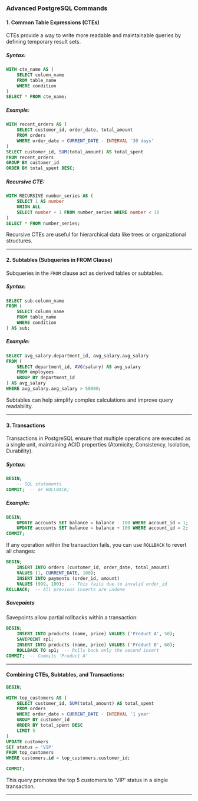### Advanced PostgreSQL Commands

#### 1. **Common Table Expressions (CTEs)**

CTEs provide a way to write more readable and maintainable queries by defining temporary result sets.  

##### **Syntax:**
```sql
WITH cte_name AS (
    SELECT column_name
    FROM table_name
    WHERE condition
)
SELECT * FROM cte_name;
```

##### **Example:**
```sql
WITH recent_orders AS (
    SELECT customer_id, order_date, total_amount
    FROM orders
    WHERE order_date > CURRENT_DATE - INTERVAL '30 days'
)
SELECT customer_id, SUM(total_amount) AS total_spent
FROM recent_orders
GROUP BY customer_id
ORDER BY total_spent DESC;
```

##### **Recursive CTE:**
```sql
WITH RECURSIVE number_series AS (
    SELECT 1 AS number
    UNION ALL
    SELECT number + 1 FROM number_series WHERE number < 10
)
SELECT * FROM number_series;
```
Recursive CTEs are useful for hierarchical data like trees or organizational structures.

---

#### 2. **Subtables (Subqueries in FROM Clause)**

Subqueries in the `FROM` clause act as derived tables or subtables.

##### **Syntax:**
```sql
SELECT sub.column_name
FROM (
    SELECT column_name
    FROM table_name
    WHERE condition
) AS sub;
```

##### **Example:**
```sql
SELECT avg_salary.department_id, avg_salary.avg_salary
FROM (
    SELECT department_id, AVG(salary) AS avg_salary
    FROM employees
    GROUP BY department_id
) AS avg_salary
WHERE avg_salary.avg_salary > 50000;
```

Subtables can help simplify complex calculations and improve query readability.

---

#### 3. **Transactions**

Transactions in PostgreSQL ensure that multiple operations are executed as a single unit, maintaining ACID properties (Atomicity, Consistency, Isolation, Durability).

##### **Syntax:**
```sql
BEGIN;
    -- SQL statements
COMMIT;  -- or ROLLBACK;
```

##### **Example:**
```sql
BEGIN;
    UPDATE accounts SET balance = balance - 100 WHERE account_id = 1;
    UPDATE accounts SET balance = balance + 100 WHERE account_id = 2;
COMMIT;
```
If any operation within the transaction fails, you can use `ROLLBACK` to revert all changes:
```sql
BEGIN;
    INSERT INTO orders (customer_id, order_date, total_amount) 
    VALUES (1, CURRENT_DATE, 100);
    INSERT INTO payments (order_id, amount) 
    VALUES (999, 100);  -- This fails due to invalid order_id
ROLLBACK;  -- All previous inserts are undone
```

##### **Savepoints**  
Savepoints allow partial rollbacks within a transaction:
```sql
BEGIN;
    INSERT INTO products (name, price) VALUES ('Product A', 50);
    SAVEPOINT sp1;
    INSERT INTO products (name, price) VALUES ('Product B', 60);
    ROLLBACK TO sp1;  -- Rolls back only the second insert
COMMIT;  -- Commits 'Product A'
```

---

#### **Combining CTEs, Subtables, and Transactions:**

```sql
BEGIN;

WITH top_customers AS (
    SELECT customer_id, SUM(total_amount) AS total_spent
    FROM orders
    WHERE order_date > CURRENT_DATE - INTERVAL '1 year'
    GROUP BY customer_id
    ORDER BY total_spent DESC
    LIMIT 5
)
UPDATE customers
SET status = 'VIP'
FROM top_customers
WHERE customers.id = top_customers.customer_id;

COMMIT;
```
This query promotes the top 5 customers to 'VIP' status in a single transaction.

---

